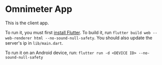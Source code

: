 # Omnimeter App

This is the client app. 

To run it, you must first [install Flutter](https://docs.flutter.dev/get-started/install).
To build it, run `flutter build web --web-renderer html --no-sound-null-safety`. You should also update the server's ip in `lib/main.dart`.

To run it on an Android device, run: `flutter run -d <DEVICE ID> --no-sound-null-safety`